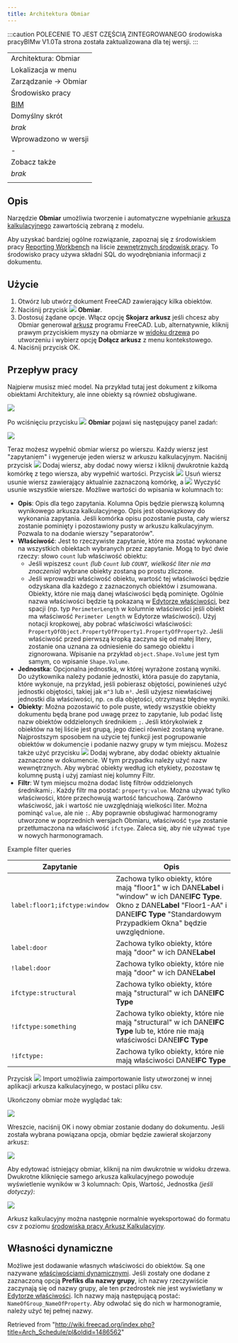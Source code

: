 ```yaml
---
title: Architektura Obmiar
---
```

:::caution
POLECENIE TO JEST CZĘŚCIĄ ZINTEGROWANEGO środowiska pracyBIMw V1.0Ta strona została zaktualizowana dla tej wersji.
:::

|  |
| --- |
| Architektura: Obmiar |
| Lokalizacja w menu |
| Zarządzanie → Obmiar |
| Środowisko pracy |
| [BIM](/BIM_Workbench/pl "BIM Workbench/pl") |
| Domyślny skrót |
| *brak* |
| Wprowadzono w wersji |
| - |
| Zobacz także |
| *brak* |
|  |

## Opis

Narzędzie **Obmiar** umożliwia tworzenie i automatyczne wypełnianie [arkusza kalkulacyjnego](/Spreadsheet_Workbench/pl "Spreadsheet Workbench/pl") zawartością zebraną z modelu.

Aby uzyskać bardziej ogólne rozwiązanie, zapoznaj się z środowiskiem pracy [Reporting Workbench](https://github.com/furti/FreeCAD-Reporting/tree/master) na liście [zewnętrznych środowisk pracy](/External_workbenches/pl "External workbenches/pl"). To środowisko pracy używa składni SQL do wyodrębniania informacji z dokumentu.

## Użycie

1. Otwórz lub utwórz dokument FreeCAD zawierający kilka obiektów.
2. Naciśnij przycisk ![](/images/Arch_Schedule.svg) **Obmiar**.
3. Dostosuj żądane opcje. Włącz opcję **Skojarz arkusz** jeśli chcesz aby Obmiar generował [arkusz](/Spreadsheet_Workbench/pl "Spreadsheet Workbench/pl") programu FreeCAD. Lub, alternatywnie, kliknij prawym przyciskiem myszy na obmiarze w [widoku drzewa](/Tree_view/pl "Tree view/pl") po utworzeniu i wybierz opcję **Dołącz arkusz** z menu kontekstowego.
4. Naciśnij przycisk OK.

## Przepływ pracy

Najpierw musisz mieć model. Na przykład tutaj jest dokument z kilkoma obiektami Architektury, ale inne obiekty są również obsługiwane.

![](/images/Arch_schedule_example01.jpg)

Po wciśnięciu przycisku ![](/images/Arch_Schedule.svg) **Obmiar** pojawi się następujący panel zadań:

![](/images/ArchSchedule.png)

Teraz możesz wypełnić obmiar wiersz po wierszu. Każdy wiersz jest "zapytaniem" i wygeneruje jeden wiersz w arkuszu kalkulacyjnym. Naciśnij przycisk ![](/images/List-add.svg) Dodaj wiersz, aby dodać nowy wiersz i kliknij dwukrotnie każdą komórkę z tego wiersza, aby wypełnić wartości. Przycisk ![](/images/List-remove.svg) Usuń wiersz usunie wiersz zawierający aktualnie zaznaczoną komórkę, a ![](/images/Delete.svg) Wyczyść usunie wszystkie wiersze. Możliwe wartości do wpisania w kolumnach to:

* **Opis**: Opis dla tego zapytania. Kolumna Opis będzie pierwszą kolumną wynikowego arkusza kalkulacyjnego. Opis jest obowiązkowy do wykonania zapytania. Jeśli komórka opisu pozostanie pusta, cały wiersz zostanie pominięty i pozostawiony pusty w arkuszu kalkulacyjnym. Pozwala to na dodanie wierszy "separatorów".
* **Właściwość**: Jest to rzeczywiste zapytanie, które ma zostać wykonane na wszystkich obiektach wybranych przez zapytanie. Mogą to być dwie rzeczy: słowo `count` lub właściwość obiektu:
  + Jeśli wpiszesz `count` *(lub `Count` lub `COUNT`, wielkość liter nie ma znaczenia)* wybrane obiekty zostaną po prostu zliczone.
  + Jeśli wprowadzi właściwość obiektu, wartość tej właściwości będzie odzyskana dla każdego z zaznaczonych obiektów i zsumowana. Obiekty, które nie mają danej właściwości będą pominięte. Ogólnie nazwa właściwości będzie tą pokazaną w [Edytorze właściwości](/Property_editor/pl "Property editor/pl"), bez spacji (np. typ `PerimeterLength` w kolumnie właściwości jeśli obiekt ma właściwość `Perimeter Length` w Edytorze właściwości). Użyj notacji kropkowej, aby pobrać właściwości właściwości: `PropertyOfObject.PropertyOfProperty1.PropertyOfProperty2`. Jeśli właściwość przed pierwszą kropką zaczyna się od małej litery, zostanie ona uznana za odniesienie do samego obiektu i zignorowana. Wpisanie na przykład `object.Shape.Volume` jest tym samym, co wpisanie `Shape.Volume`.
* **Jednostka**: Opcjonalna jednostka, w której wyrażone zostaną wyniki. Do użytkownika należy podanie jednostki, która pasuje do zapytania, które wykonuje, na przykład, jeśli pobierasz objętości, powinieneś użyć jednostki objętości, takiej jak `m^3` lub `m³`. Jeśli użyjesz niewłaściwej jednostki dla właściwości, np. `cm` dla objętości, otrzymasz błędne wyniki.
* **Obiekty**: Można pozostawić to pole puste, wtedy wszystkie obiekty dokumentu będą brane pod uwagę przez to zapytanie, lub podać listę nazw obiektów oddzielonych średnikiem `;`. Jeśli którykolwiek z obiektów na tej liście jest grupą, jego dzieci również zostaną wybrane. Najprostszym sposobem na użycie tej funkcji jest pogrupowanie obiektów w dokumencie i podanie nazwy grupy w tym miejscu. Możesz także użyć przycisku ![](/images/Edit-select-all.svg) Dodaj wybrane, aby dodać obiekty aktualnie zaznaczone w dokumencie. W tym przypadku należy użyć nazw wewnętrznych. Aby wybrać obiekty według ich etykiety, pozostaw tę kolumnę pustą i użyj zamiast niej kolumny Filtr.
* **Filtr**: W tym miejscu można dodać listę filtrów oddzielonych średnikami`;`. Każdy filtr ma postać: `property:value`. Można używać tylko właściwości, które przechowują wartość łańcuchową. Zarówno właściwość, jak i wartość nie uwzględniają wielkości liter. Można pominąć `value`, ale nie `:`. Aby poprawnie obsługiwać harmonogramy utworzone w poprzednich wersjach Obmiaru, właściwość `type` zostanie przetłumaczona na właściwość `ifctype`. Zaleca się, aby nie używać `type` w nowych harmonogramach.

Example filter queries

| Zapytanie | Opis |
| --- | --- |
| `label:floor1;ifctype:window` | Zachowa tylko obiekty, które mają "floor1" w ich DANE**Label** i "window" w ich DANE**IFC Type**. Okno z DANE**Label** "Floor1-AA" i DANE**IFC Type** "Standardowym Przypadkiem Okna" będzie uwzględnione. |
| `label:door` | Zachowa tylko obiekty, które mają "door" w ich DANE**Label** |
| `!label:door` | Zachowa tylko obiekty, które nie mają "door" w ich DANE**Label** |
| `ifctype:structural` | Zachowa tylko obiekty, które mają "structural" w ich DANE**IFC Type** |
| `!ifctype:something` | Zachowa tylko obiekty, które nie mają "structural" w ich DANE**IFC Type** lub te, które nie mają właściwości DANE**IFC Type** |
| `!ifctype:` | Zachowa tylko obiekty, które nie mają właściwości DANE**IFC Type** |

Przycisk ![](/images/Document-open.svg) Import umożliwia zaimportowanie listy utworzonej w innej aplikacji arkusza kalkulacyjnego, w postaci pliku csv.

Ukończony obmiar może wyglądać tak:

![](/images/ArchScheduleExample.png)

Wreszcie, naciśnij OK i nowy obmiar zostanie dodany do dokumentu. Jeśli została wybrana powiązana opcja, obmiar będzie zawierał skojarzony arkusz:

![](/images/Arch_schedule_example04.jpg)

Aby edytować istniejący obmiar, kliknij na nim dwukrotnie w widoku drzewa. Dwukrotne kliknięcie samego arkusza kalkulacyjnego powoduje wyświetlenie wyników w 3 kolumnach: Opis, Wartość, Jednostka *(jeśli dotyczy)*:

![](/images/Arch_schedule_example05.jpg)

Arkusz kalkulacyjny można następnie normalnie wyeksportować do formatu csv z poziomu [środowiska pracy Arkusz Kalkulacyjny](/Spreadsheet_Workbench/pl "Spreadsheet Workbench/pl").

## Własności dynamiczne

Możliwe jest dodawanie własnych właściwości do obiektów. Są one nazywane [właściwościami dynamicznymi](/Property_editor/pl#Działania "Property editor/pl"). Jeśli zostały one dodane z zaznaczoną opcją **Prefiks dla nazwy grupy**, ich nazwy rzeczywiście zaczynają się od nazwy grupy, ale ten przedrostek nie jest wyświetlany w [Edytorze właściwości](/Property_editor/pl "Property editor/pl"). Ich nazwy mają następującą postać: `NameOfGroup_NameOfProperty`. Aby odwołać się do nich w harmonogramie, należy użyć tej pełnej nazwy.

Retrieved from "<http://wiki.freecad.org/index.php?title=Arch_Schedule/pl&oldid=1486562>"